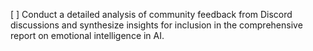 [ ] Conduct a detailed analysis of community feedback from Discord discussions and synthesize insights for inclusion in the comprehensive report on emotional intelligence in AI.